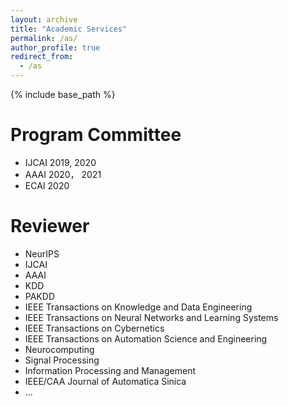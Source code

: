 ```yaml
---
layout: archive
title: "Academic Services"
permalink: /as/
author_profile: true
redirect_from:
  - /as
---
```


{% include base_path %}

Program Committee
======
* IJCAI 2019, 2020
* AAAI 2020， 2021
* ECAI 2020

Reviewer
======
* NeurIPS
* IJCAI
* AAAI
* KDD
* PAKDD
* IEEE Transactions on Knowledge and Data Engineering 
* IEEE Transactions on Neural Networks and Learning Systems
* IEEE Transactions on Cybernetics
* IEEE Transactions on Automation Science and Engineering
* Neurocomputing
* Signal Processing
* Information Processing and Management
* IEEE/CAA Journal of Automatica Sinica
* ...

